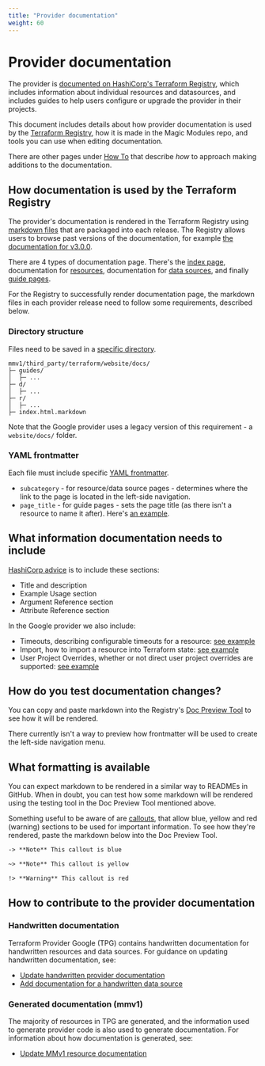 ```yaml
---
title: "Provider documentation"
weight: 60
---
```


# Provider documentation

The provider is [documented on HashiCorp's Terraform Registry](https://registry.terraform.io/providers/hashicorp/google/latest/docs), which includes information about individual resources and datasources, and includes guides to help users configure or upgrade the provider in their projects.

This document includes details about how provider documentation is used by the [Terraform Registry](https://registry.terraform.io/providers), how it is made in the Magic Modules repo, and tools you can use when editing documentation.

There are other pages under [How To](/magic-modules/docs/how-to) that describe _how_ to approach making additions to the documentation.

## How documentation is used by the Terraform Registry

The provider's documentation is rendered in the Terraform Registry using [markdown files](https://github.com/hashicorp/terraform-provider-google/tree/main/website/docs) that are packaged into each release. The Registry allows users to browse past versions of the documentation, for example [the documentation for v3.0.0](https://registry.terraform.io/providers/hashicorp/google/3.0.0/docs/guides/getting_started).

There are 4 types of documentation page. There's the [index page](https://github.com/hashicorp/terraform-provider-google/blob/main/website/docs/index.html.markdown), documentation for [resources](https://github.com/hashicorp/terraform-provider-google/tree/main/website/docs/r), documentation for [data sources](https://github.com/hashicorp/terraform-provider-google/tree/main/website/docs/d), and finally [guide pages](https://github.com/hashicorp/terraform-provider-google/tree/main/website/docs/guides).

For the Registry to successfully render documentation page, the markdown files in each provider release need to follow some requirements, described below.

### Directory structure

Files need to be saved in a [specific directory](https://developer.hashicorp.com/terraform/registry/providers/docs#directory-structure).

```
mmv1/third_party/terraform/website/docs/
├─ guides/
│  ├─ ...
├─ d/
│  ├─ ...
├─ r/
│  ├─ ...
├─ index.html.markdown
```
Note that the Google provider uses a legacy version of this requirement - a `website/docs/` folder.

### YAML frontmatter

Each file must include specific [YAML frontmatter](https://developer.hashicorp.com/terraform/registry/providers/docs#yaml-frontmatter).

- `subcategory` - for resource/data source pages -  determines where the link to the page is located in the left-side navigation.
- `page_title` - for guide pages -  sets the page title (as there isn't a resource to name it after). Here's [an example](https://github.com/hashicorp/terraform-provider-google/blob/46b96dcaec4e1563a5a0aff412e47896a3b72ea7/website/docs/guides/getting_started.html.markdown?plain=1#L2).
## What information documentation needs to include

[HashiCorp advice](https://developer.hashicorp.com/terraform/registry/providers/docs#headers) is to include these sections:

- Title and description
- Example Usage section
- Argument Reference section
- Attribute Reference section

In the Google provider we also include:
- Timeouts, describing configurable timeouts for a resource: [see example](https://registry.terraform.io/providers/hashicorp/google/latest/docs/resources/compute_address#timeouts)
- Import, how to import a resource into Terraform state: [see example](https://registry.terraform.io/providers/hashicorp/google/latest/docs/resources/compute_address#import)
- User Project Overrides, whether or not direct user project overrides are supported: [see example](https://registry.terraform.io/providers/hashicorp/google/latest/docs/resources/compute_address#user-project-overrides)

## How do you test documentation changes?

You can copy and paste markdown into the Registry's [Doc Preview Tool](https://registry.terraform.io/tools/doc-preview) to see how it will be rendered.

There currently isn't a way to preview how frontmatter will be used to create the left-side navigation menu.


## What formatting is available

You can expect markdown to be rendered in a similar way to READMEs in GitHub. When in doubt, you can test how some markdown will be rendered using the testing tool in the Doc Preview Tool mentioned above.

Something useful to be aware of are [callouts](https://developer.hashicorp.com/terraform/registry/providers/docs#callouts), that allow blue, yellow and red (warning) sections to be used for important information. To see how they're rendered, paste the markdown below into the Doc Preview Tool.

```markdown
-> **Note** This callout is blue

~> **Note** This callout is yellow

!> **Warning** This callout is red
```

## How to contribute to the provider documentation

### Handwritten documentation

Terraform Provider Google (TPG) contains handwritten documentation for handwritten resources and data sources. For guidance on updating handwritten documentation, see:
- [Update handwritten provider documentation](/magic-modules/docs/how-to/update-handwritten-documentation) 
- [Add documentation for a handwritten data source](/magic-modules/docs/how-to/add-handwritten-datasource-documentation)

### Generated documentation (mmv1)

The majority of resources in TPG are generated, and the information used to generate provider code is also used to generate documentation. For information about how documentation is generated, see:
- [Update MMv1 resource documentation](/magic-modules/docs/how-to/mmv1-resource-documentation)
